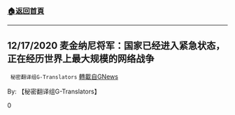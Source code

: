 ###  [:house:返回首頁](https://github.com/ourhimalayas/txt)
---

## 12/17/2020 麦金纳尼将军：国家已经进入紧急状态，正在经历世界上最大规模的网络战争
` 秘密翻译组G-Translators` [轉載自GNews](https://gnews.org/zh-hans/668586/)

By: 【秘密翻译组G-Translators】

0
